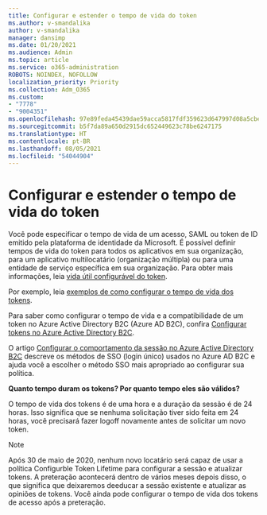 ```yaml
---
title: Configurar e estender o tempo de vida do token
ms.author: v-smandalika
author: v-smandalika
manager: dansimp
ms.date: 01/20/2021
ms.audience: Admin
ms.topic: article
ms.service: o365-administration
ROBOTS: NOINDEX, NOFOLLOW
localization_priority: Priority
ms.collection: Adm_O365
ms.custom:
- "7778"
- "9004351"
ms.openlocfilehash: 97e89feda45439dae59acca5817fdf359623d647997d08a5cbe4a6314fa6db3a
ms.sourcegitcommit: b5f7da89a650d2915dc652449623c78be6247175
ms.translationtype: HT
ms.contentlocale: pt-BR
ms.lasthandoff: 08/05/2021
ms.locfileid: "54044904"
---
```

# <a name="configure-and-extend-token-lifetimes"></a>Configurar e estender o tempo de vida do token

Você pode especificar o tempo de vida de um acesso, SAML ou token de ID emitido pela plataforma de identidade da Microsoft. É possível definir tempos de vida do token para todos os aplicativos em sua organização, para um aplicativo multilocatário (organização múltipla) ou para uma entidade de serviço específica em sua organização. Para obter mais informações, leia [vida útil configurável do token](https://docs.microsoft.com/azure/active-directory/develop/active-directory-configurable-token-lifetimes).

Por exemplo, leia [exemplos de como configurar o tempo de vida dos tokens](https://docs.microsoft.com/azure/active-directory/develop/configure-token-lifetimes).

Para saber como configurar o tempo de vida e a compatibilidade de um token no Azure Active Directory B2C (Azure AD B2C), confira [Configurar tokens no Azure Active Directory B2C](https://docs.microsoft.com/azure/active-directory-b2c/configure-tokens?pivots=b2c-user-flow).

O artigo [Configurar o comportamento da sessão no Azure Active Directory B2C](https://docs.microsoft.com/azure/active-directory-b2c/session-behavior?pivots=b2c-user-flow) descreve os métodos de SSO (login único) usados no Azure AD B2C e ajuda você a escolher o método SSO mais apropriado ao configurar sua política.

**Quanto tempo duram os tokens? Por quanto tempo eles são válidos?**

O tempo de vida dos tokens é de uma hora e a duração da sessão é de 24 horas. Isso significa que se nenhuma solicitação tiver sido feita em 24 horas, você precisará fazer logoff novamente antes de solicitar um novo token.

> [!NOTE]
> Após 30 de maio de 2020, nenhum novo locatário será capaz de usar a política Configurble Token Lifetime para configurar a sessão e atualizar tokens. A preteração acontecerá dentro de vários meses depois disso, o que significa que deixaremos deeducar a sessão existente e atualizar as opiniões de tokens. Você ainda pode configurar o tempo de vida dos tokens de acesso após a preteração.






